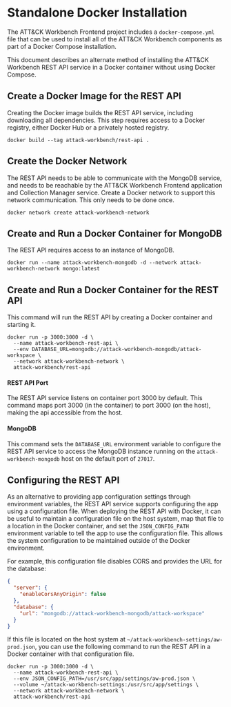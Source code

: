 # Standalone Docker Installation
The ATT&CK Workbench Frontend project includes a `docker-compose.yml` file that can be used to install all of the ATT&CK Workbench components as part of a Docker Compose installation.

This document describes an alternate method of installing the ATT&CK Workbench REST API service in a Docker container without using Docker Compose. 

## Create a Docker Image for the REST API
Creating the Docker image builds the REST API service, including downloading all dependencies.
This step requires access to a Docker registry, either Docker Hub or a privately hosted registry. 
```shell
docker build --tag attack-workbench/rest-api .
```

## Create the Docker Network
The REST API needs to be able to communicate with the MongoDB service, and needs to be reachable by the ATT&CK Workbench Frontend application and Collection Manager service.
Create a Docker network to support this network communication. This only needs to be done once.
```shell
docker network create attack-workbench-network
```

## Create and Run a Docker Container for MongoDB
The REST API requires access to an instance of MongoDB.
```shell
docker run --name attack-workbench-mongodb -d --network attack-workbench-network mongo:latest
```

## Create and Run a Docker Container for the REST API
This command will run the REST API by creating a Docker container and starting it.
```shell
docker run -p 3000:3000 -d \
  --name attack-workbench-rest-api \
  --env DATABASE_URL=mongodb://attack-workbench-mongodb/attack-workspace \
  --network attack-workbench-network \
  attack-workbench/rest-api
```
#### REST API Port
The REST API service listens on container port 3000 by default.
This command maps port 3000 (in the container) to port 3000 (on the host), making the api accessible from the host.

#### MongoDB
This command sets the `DATABASE_URL` environment variable to configure the REST API service to access the MongoDB instance running on the `attack-workbench-mongodb` host on the default port of `27017`.

## Configuring the REST API

As an alternative to providing app configuration settings through environment variables, the REST API service supports configuring the app using a configuration file.
When deploying the REST API with Docker, it can be useful to maintain a configuration file on the host system, map that file to a location in the Docker container, and set the `JSON_CONFIG_PATH` environment variable to tell the app to use the configuration file.
This allows the system configuration to be maintained outside of the Docker environment.

For example, this configuration file disables CORS and provides the URL for the database:

```json
{
  "server": {
    "enableCorsAnyOrigin": false
  },
  "database": {
    "url": "mongodb://attack-workbench-mongodb/attack-workspace"
  }
}
```

If this file is located on the host system at `~/attack-workbench-settings/aw-prod.json`, you can use the following command to run the REST API in a Docker container with that configuration file.
```shell
docker run -p 3000:3000 -d \
  --name attack-workbench-rest-api \
  --env JSON_CONFIG_PATH=/usr/src/app/settings/aw-prod.json \
  --volume ~/attack-workbench-settings:/usr/src/app/settings \
  --network attack-workbench-network \
  attack-workbench/rest-api
```


